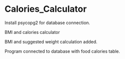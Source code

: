 # Calories_Calculator

Install psycopg2 for database connection.

BMI and calories calculator

BMI and suggested weight calculation added.

Program connected to database with food calories table.


